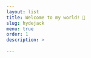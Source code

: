 ```yaml
---
layout: list
title: Welcome to my world! 🚀
slug: hydejack
menu: true
order: 1
description: >
  
---
```

